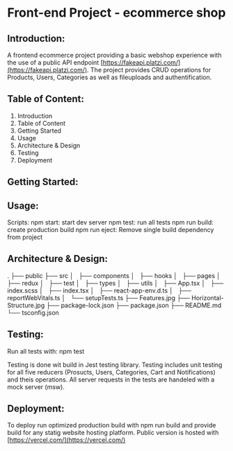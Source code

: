 # Front-end Project - ecommerce shop

## Introduction:

A frontend ecommerce project providing a basic webshop experience with the use of a public API endpoint [https://fakeapi.platzi.com/](https://fakeapi.platzi.com/).
The project provides CRUD operations for Products, Users, Categories as well as fileuploads and authentification.

## Table of Content:

1. Introduction
2. Table of Content
3. Getting Started
4. Usage
5. Architecture & Design
6. Testing
7. Deployment

## Getting Started:

## Usage:

Scripts:
npm start: start dev server
npm test: run all tests
npm run build: create production build
npm run eject: Remove single build dependency from project

## Architecture & Design:

.
├── public
├── src
│   ├── components
│   ├── hooks
│   ├── pages
│   ├── redux
│   ├── test
│   ├── types
│   ├── utils
│   ├── App.tsx
│   ├── index.scss
│   ├── index.tsx
│   ├── react-app-env.d.ts
│   ├── reportWebVitals.ts
│   └── setupTests.ts
├── Features.jpg
├── Horizontal-Structure.jpg
├── package-lock.json
├── package.json
├── README.md
└── tsconfig.json

## Testing:

Run all tests with: npm test

Testing is done wit build in Jest testing library. Testing includes unit testing for all five reducers (Prosucts, Users, Categories, Cart and Notifications) and theis operations. All server requests in the tests are handeled with a mock server (msw).

## Deployment:

To deploy run optimized production build with npm run build and provide build for any statig website hosting platform.
Public version is hosted with [https://vercel.com/](https://vercel.com/)
